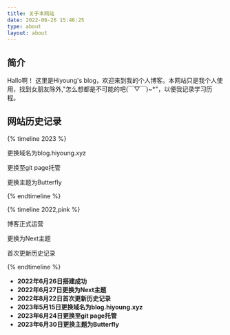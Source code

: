```yaml
---
title: 关于本网站
date: 2022-06-26 15:46:25
type: about
layout: about
---
```


## 简介
Hallo啊！ 这里是Hiyoung's blog，欢迎来到我的个人博客。本网站只是我个人使用<span class="heimu" title="你知道的太多了">，找到女朋友除外,"怎么想都是不可能的吧(￣▽￣)~*"</span>，以便我记录学习历程。

## 网站历史记录

{% timeline 2023 %}
<!-- timeline 5-15 -->
更换域名为blog.hiyoung.xyz
<!-- endtimeline -->

<!-- timeline 6-24 -->
更换至git page托管
<!-- endtimeline -->

<!-- timeline 6-30 -->
更换主题为Butterfly
<!-- endtimeline -->
{% endtimeline %}

{% timeline 2022,pink %}
<!-- timeline 6-26 -->
博客正式运营
<!-- endtimeline -->

<!-- timeline 6-27 -->
更换为Next主题
<!-- endtimeline -->

<!-- timeline 8-22 -->
首次更新历史记录
<!-- endtimeline -->

{% endtimeline %}



- **2022年6月26日搭建成功**
- **2022年6月27日更换为Next主题**
- **2022年8月22日首次更新历史记录**
- **2023年5月15日更换域名为blog.hiyoung.xyz**
- **2023年6月24日更换至git page托管**
- **2023年6月30日更换主题为Butterfly**